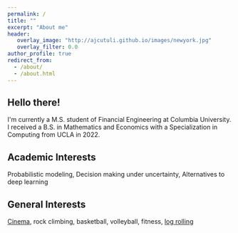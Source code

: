 ```yaml
---
permalink: /
title: ""
excerpt: "About me"
header:
   overlay_image: "http://ajcutuli.github.io/images/newyork.jpg"
   overlay_filter: 0.0
author_profile: true
redirect_from: 
  - /about/
  - /about.html 
---
```


**Hello there!**
---
I'm currently a M.S. student of Financial Engineering at Columbia University. I received a B.S. in Mathematics and Economics with a Specialization in Computing from UCLA in 2022.

**Academic Interests**
---
Probabilistic modeling, Decision making under uncertainty, Alternatives to deep learning

**General Interests**
---
[Cinema](https://letterboxd.com/ajcutuli/), rock climbing, basketball, volleyball, fitness, [log rolling](https://www.instagram.com/stories/highlights/18080647642303348/)

